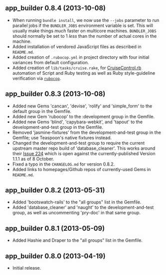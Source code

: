 
## app_builder 0.8.4 (2013-10-08)
  * When running `bundle install`, we now use the `--jobs` parameter to run parallel jobs if the `BUNDLER_JOBS` environment variable is set. This will usually make things *much* faster on multicore machines. `BUNDLER_JOBS` should normally be set to 1 *less* than the number of actual cores in the machine.
  * Added installation of vendored JavaScript files as described in `README.md`.
  * Added creation of `.rubocop.yml` in project directory with four initial variances from default configuration.
  * Added creation of `lib/tasks/cruise.rake`, for [CruiseControl.rb](https://github.com/thoughtworks/cruisecontrol.rb) automation of Script and Ruby testing as well as Ruby style-guideline verification via [`rubocop`](https://github.com/bbatsov/rubocop).

## app_builder 0.8.3 (2013-10-08)
  * Added new Gems 'cancan', 'devise', 'rolify' and 'simple_form' to the default group in the Gemfile.
  * Added new Gem 'rubocop' to the :development group in the Gemfile.
  * Added new Gems 'blind', 'capybara-webkit', and 'tapout' to the development-and-test group in the Gemfile.
  * Removed 'jasmine-fixtures' from the development-and-test group in the Gemfile; use Teaspoon's native fixtures instead.
  * Changed the development-and-test group to require the current upstream master repo build of 'database_cleaner'. This works around their [Issue 224](https://github.com/bmabey/database_cleaner/issues/224) which is open against the currently-published Version 1.1.1 as of 8 October.
  * Fixed a typo in the `CHANGELOG.md` for version 0.8.2.
  * Added links to homepages/Github repos of currently-used Gems in `README.md`.

## app_builder 0.8.2 (2013-05-31)

  * Added 'bootswatch-rails' to the "all groups" list in the Gemfile.
  * Added 'database_cleaner' and 'naught' to the development-and-test group, as well as uncommenting 'pry-doc' in that same group.

## app_builder 0.8.1 (2013-05-09)

  * Added Hashie and Draper to the "all groups" list in the Gemfile.

## app_builder 0.8.0 (2013-04-19)

  * Initial release.

